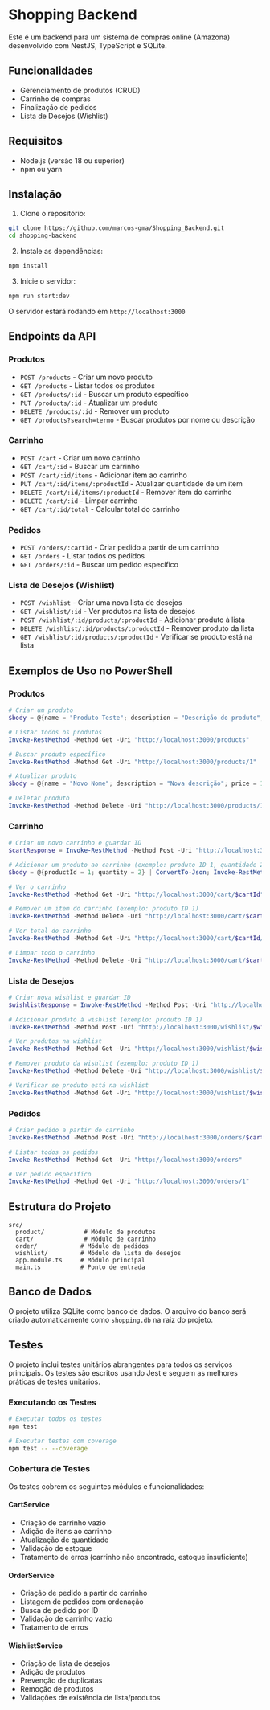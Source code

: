 # Shopping Backend

Este é um backend para um sistema de compras online (Amazona) desenvolvido com NestJS, TypeScript e SQLite.

## Funcionalidades

- Gerenciamento de produtos (CRUD)
- Carrinho de compras
- Finalização de pedidos
- Lista de Desejos (Wishlist)

## Requisitos

- Node.js (versão 18 ou superior)
- npm ou yarn

## Instalação

1. Clone o repositório:
```bash
git clone https://github.com/marcos-gma/Shopping_Backend.git
cd shopping-backend
```

2. Instale as dependências:
```bash
npm install
```

3. Inicie o servidor:
```bash
npm run start:dev
```

O servidor estará rodando em `http://localhost:3000`

## Endpoints da API

### Produtos

- `POST /products` - Criar um novo produto
- `GET /products` - Listar todos os produtos
- `GET /products/:id` - Buscar um produto específico
- `PUT /products/:id` - Atualizar um produto
- `DELETE /products/:id` - Remover um produto
- `GET /products?search=termo` - Buscar produtos por nome ou descrição

### Carrinho

- `POST /cart` - Criar um novo carrinho
- `GET /cart/:id` - Buscar um carrinho
- `POST /cart/:id/items` - Adicionar item ao carrinho
- `PUT /cart/:id/items/:productId` - Atualizar quantidade de um item
- `DELETE /cart/:id/items/:productId` - Remover item do carrinho
- `DELETE /cart/:id` - Limpar carrinho
- `GET /cart/:id/total` - Calcular total do carrinho

### Pedidos

- `POST /orders/:cartId` - Criar pedido a partir de um carrinho
- `GET /orders` - Listar todos os pedidos
- `GET /orders/:id` - Buscar um pedido específico

### Lista de Desejos (Wishlist)

- `POST /wishlist` - Criar uma nova lista de desejos
- `GET /wishlist/:id` - Ver produtos na lista de desejos
- `POST /wishlist/:id/products/:productId` - Adicionar produto à lista
- `DELETE /wishlist/:id/products/:productId` - Remover produto da lista
- `GET /wishlist/:id/products/:productId` - Verificar se produto está na lista

## Exemplos de Uso no PowerShell

### Produtos

```powershell
# Criar um produto
$body = @{name = "Produto Teste"; description = "Descrição do produto"; price = 99.99; stock = 10} | ConvertTo-Json; Invoke-RestMethod -Method Post -Uri "http://localhost:3000/products" -Body $body -ContentType "application/json"

# Listar todos os produtos
Invoke-RestMethod -Method Get -Uri "http://localhost:3000/products"

# Buscar produto específico
Invoke-RestMethod -Method Get -Uri "http://localhost:3000/products/1"

# Atualizar produto
$body = @{name = "Novo Nome"; description = "Nova descrição"; price = 149.99; stock = 20} | ConvertTo-Json; Invoke-RestMethod -Method Put -Uri "http://localhost:3000/products/1" -Body $body -ContentType "application/json"

# Deletar produto
Invoke-RestMethod -Method Delete -Uri "http://localhost:3000/products/1"
```

### Carrinho

```powershell
# Criar um novo carrinho e guardar ID
$cartResponse = Invoke-RestMethod -Method Post -Uri "http://localhost:3000/cart"; $cartId = $cartResponse.id

# Adicionar um produto ao carrinho (exemplo: produto ID 1, quantidade 2)
$body = @{productId = 1; quantity = 2} | ConvertTo-Json; Invoke-RestMethod -Method Post -Uri "http://localhost:3000/cart/$cartId/items" -Body $body -ContentType "application/json"

# Ver o carrinho
Invoke-RestMethod -Method Get -Uri "http://localhost:3000/cart/$cartId"

# Remover um item do carrinho (exemplo: produto ID 1)
Invoke-RestMethod -Method Delete -Uri "http://localhost:3000/cart/$cartId/items/1"

# Ver total do carrinho
Invoke-RestMethod -Method Get -Uri "http://localhost:3000/cart/$cartId/total"

# Limpar todo o carrinho
Invoke-RestMethod -Method Delete -Uri "http://localhost:3000/cart/$cartId"
```

### Lista de Desejos

```powershell
# Criar nova wishlist e guardar ID
$wishlistResponse = Invoke-RestMethod -Method Post -Uri "http://localhost:3000/wishlist"; $wishlistId = $wishlistResponse.id

# Adicionar produto à wishlist (exemplo: produto ID 1)
Invoke-RestMethod -Method Post -Uri "http://localhost:3000/wishlist/$wishlistId/products/1"

# Ver produtos na wishlist
Invoke-RestMethod -Method Get -Uri "http://localhost:3000/wishlist/$wishlistId"

# Remover produto da wishlist (exemplo: produto ID 1)
Invoke-RestMethod -Method Delete -Uri "http://localhost:3000/wishlist/$wishlistId/products/1"

# Verificar se produto está na wishlist
Invoke-RestMethod -Method Get -Uri "http://localhost:3000/wishlist/$wishlistId/products/1"
```

### Pedidos

```powershell
# Criar pedido a partir do carrinho
Invoke-RestMethod -Method Post -Uri "http://localhost:3000/orders/$cartId"

# Listar todos os pedidos
Invoke-RestMethod -Method Get -Uri "http://localhost:3000/orders"

# Ver pedido específico
Invoke-RestMethod -Method Get -Uri "http://localhost:3000/orders/1"
```

## Estrutura do Projeto

```
src/
  product/           # Módulo de produtos
  cart/              # Módulo de carrinho
  order/            # Módulo de pedidos
  wishlist/         # Módulo de lista de desejos
  app.module.ts     # Módulo principal
  main.ts           # Ponto de entrada
```

## Banco de Dados

O projeto utiliza SQLite como banco de dados. O arquivo do banco será criado automaticamente como `shopping.db` na raiz do projeto.

## Testes

O projeto inclui testes unitários abrangentes para todos os serviços principais. Os testes são escritos usando Jest e seguem as melhores práticas de testes unitários.

### Executando os Testes

```bash
# Executar todos os testes
npm test

# Executar testes com coverage
npm test -- --coverage
```

### Cobertura de Testes

Os testes cobrem os seguintes módulos e funcionalidades:

#### CartService
- Criação de carrinho vazio
- Adição de itens ao carrinho
- Atualização de quantidade
- Validação de estoque
- Tratamento de erros (carrinho não encontrado, estoque insuficiente)

#### OrderService
- Criação de pedido a partir do carrinho
- Listagem de pedidos com ordenação
- Busca de pedido por ID
- Validação de carrinho vazio
- Tratamento de erros

#### WishlistService
- Criação de lista de desejos
- Adição de produtos
- Prevenção de duplicatas
- Remoção de produtos
- Validações de existência de lista/produtos

